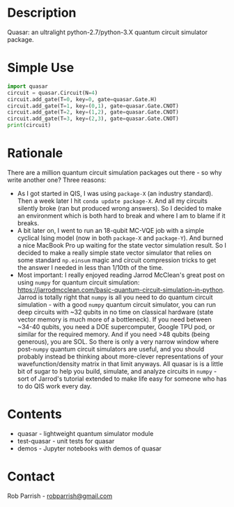 # Description

Quasar: an ultralight python-2.7/python-3.X quantum  circuit simulator package.

# Simple Use

```python
import quasar
circuit = quasar.Circuit(N=4)
circuit.add_gate(T=0, key=0, gate=quasar.Gate.H)
circuit.add_gate(T=1, key=(0,1), gate=quasar.Gate.CNOT)
circuit.add_gate(T=2, key=(1,2), gate=quasar.Gate.CNOT)
circuit.add_gate(T=3, key=(2,3), gate=quasar.Gate.CNOT)
print(circuit)
```

# Rationale

There are a million quantum circuit simulation packages out there - so why
write another one? Three reasons:

 * As I got started in QIS, I was using `package-X` (an industry standard).
Then a week later I hit `conda update package-X`. And all my circuits
silently broke (ran but produced wrong answers). So I decided to make an
environment which is both hard to break and where I am to blame if it breaks.
 * A bit later on, I went to run an 18-qubit MC-VQE job with a simple cyclical
Ising model (now in both `package-X` and `package-Y`). And burned a nice
MacBook Pro up waiting for the state vector simulation result. So I decided to
make a really simple state vector simulator that relies on some standard
`np.einsum` magic and  circuit compression tricks to get the answer I needed in
less than 1/10th of the time.
 * Most important: I really enjoyed reading Jarrod McClean's great post on
using `numpy` for quantum circuit simulation:
https://jarrodmcclean.com/basic-quantum-circuit-simulation-in-python.  Jarrod
is totally right that `numpy` is all you need to do quantum circuit simulation - with a good `numpy` quantum circuit simulator, you can run deep circuits with
~32 qubits in no time on classical hardware (state vector memory is much more
of a bottleneck). If you need between ~34-40 qubits, you need a DOE
supercomputer, Google TPU pod, or similar for the required memory. And if you
need >48 qubits (being generous), you are SOL. So there is only a very narrow
window where post-`numpy` quantum circuit simulators are useful, and you should
probably instead be thinking about more-clever representations of your
wavefunction/density matrix in that limit anyways. All quasar is is a little
bit of sugar to help you build, simulate, and analyze circuits in `numpy` -
sort of Jarrod's tutorial extended to make life easy for someone who has to do
QIS work every day.

# Contents

* quasar - lightweight quantum simulator module
* test-quasar - unit tests for quasar
* demos - Jupyter notebooks with demos of quasar

# Contact

Rob Parrish - robparrish@gmail.com
